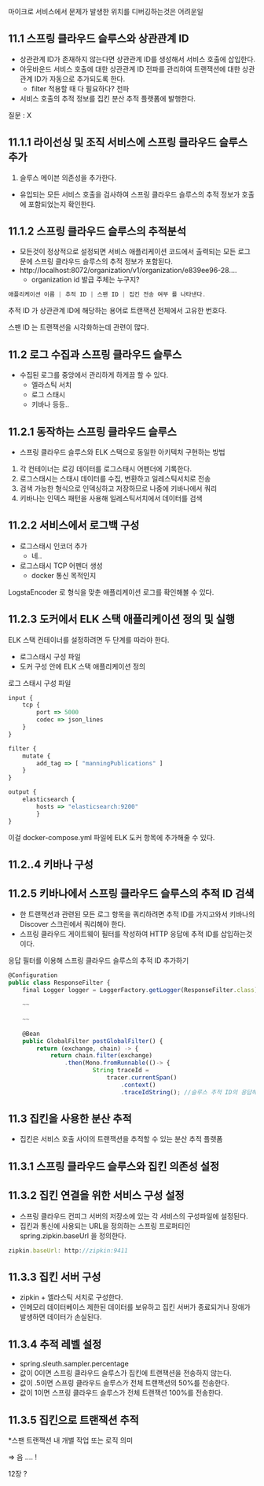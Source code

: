 마이크로 서비스에서 문제가 발생한 위치를 디버깅하는것은 어려운일

## 11.1 스프링 클라우드 슬루스와 상관관계 ID

- 상관관계 ID가 존재하지 않는다면 상관관계 ID를 생성해서 서비스 호출에 삽입한다.
- 아웃바운드 서비스 호출에 대한 상관관계 ID 전파를 관리하여 트랜잭션에 대한 상관관계 ID가 자동으로 추가되도록 한다.
    - filter 적용할 때 다 필요하다? 전파
- 서비스 호출의 추적 정보를 집킨 분산 추적 플랫폼에 발행한다.

질문 : X 

## 11.1.1 라이선싱 및 조직 서비스에 스프링 클라우드 슬루스 추가

1. 슬루스 메이븐 의존성을 추가한다. 
- 유입되는 모든 서비스 호출을 검사하여 스프링 클라우드 슬루스의 추적 정보가 호출에 포함되었는지 확인한다.

## 11.1.2 스프링 클라우드 슬루스의 추적분석

- 모든것이 정상적으로 설정되면 서비스 애플리케이션 코드에서 출력되는 모든 로그 문에 스프링 클라우드 슬루스의 추적 정보가 포함된다.
- http://localhost:8072/organization/v1/organization/e839ee96-28….
    - organization id 발급 주체는 누구지?

```jsx
애플리케이션 이름 | 추적 ID | 스팬 ID | 집킨 전송 여부 를 나타낸다. 
```

추적 ID 가 상관관계 ID에 해당하는 용어로 트랜잭션 전체에서 고유한 번호다. 

스팬 ID 는 트랜잭션을 시각화하는데 관련이 많다. 

## 11.2 로그 수집과 스프링 클라우드 슬루스

- 수집된 로그를 중앙에서 관리하게 하게끔 할 수 있다.
    - 엘라스틱 서치
    - 로그 스태시
    - 키바나 등등..

## 11.2.1 동작하는 스프링 클라우드 슬루스

- 스프링 클라우드 슬루스와 ELK 스택으로 동일한 아키텍처 구현하는 방법
1. 각 컨테이너는 로깅 데이터를 로그스태시 어펜더에 기록한다.
2. 로그스태시는 스태시 데이터를 수집, 변환하고 일레스틱서치로 전송
3. 검색 가능한 형식으로 인덱싱하고 저장하므로 나중에 키바나에서 쿼리
4. 키바나는 인덱스 패턴을 사용해 일레스틱서치에서 데이터를 검색

## 11.2.2 서비스에서 로그백 구성

- 로그스태시 인코더 추가
    - 네..
- 로그스태시 TCP 어펜더 생성
    - docker 통신 목적인지

LogstaEncoder 로 형식을 맞춘 애플리케이션 로그를 확인해볼 수 있다. 

## 11.2.3 도커에서 ELK 스택 애플리케이션 정의 및 실행

ELK 스택 컨테이너를 설정하려면 두 단계를 따라야 한다. 

- 로그스태시 구성 파일
- 도커 구성 안에 ELK 스택 애플리케이션 정의

로그 스태시 구성 파일

```jsx
input {
	tcp {
		port => 5000
		codec => json_lines
	}
}

filter {
	mutate {
		add_tag => [ "manningPublications" ]
	}
}

output {
	elasticsearch {
		hosts => "elasticsearch:9200"
		}
}
```

이걸 docker-compose.yml 파일에 ELK 도커 항목에 추가해줄 수 있다. 

## 11.2..4 키바나 구성

## 11.2.5 키바나에서 스프링 클라우드 슬루스의 추적 ID 검색

- 한 트랜잭션과 관련된 모든 로그 항목을 쿼리하려면 추적 ID를 가지고와서 키바나의 Discover 스크린에서 쿼리해야 한다.
- 스프링 클라우드 게이트웨이 필터를 작성하여 HTTP 응답에 추적 ID를 삽입하는것이다.

응답 필터를 이용해 스프링 클라우드 슬루스의 추적 ID 추가하기

```jsx
@Configuration
public class ResponseFilter {
	final Logger logger = LoggerFactory.getLogger(ResponseFilter.class);
	
	~~
	
	~~
	
	@Bean
	public GlobalFilter postGlobalFilter() {
		return (exchange, chain) -> {
			return chain.filter(exchange)
				.then(Mono.fromRunnable(()-> {
						String traceId = 
							tracer.currentSpan()
								.context()
								.traceIdString(); //슬루스 추적 ID의 응답헤더에 스팬 추가
```

## 11.3 집킨을 사용한 분산 추적

- 집킨은 서비스 호출 사이의 트랜잭션을 추적할 수 있는 분산 추적 플랫폼

## 11.3.1 스프링 클라우드 슬루스와 집킨 의존성 설정

## 11.3.2 집킨 연결을 위한 서비스 구성 설정

- 스프링 클라우드 컨피그 서버의 저장소에 있는 각 서비스의 구성파일에 설정된다.
- 집킨과 통신에 사용되는 URL을 정의하는 스프링 프로퍼티인 spring.zipkin.baseUrl 을 정의한다.

```jsx
zipkin.baseUrl: http://zipkin:9411
```

## 11.3.3 집킨 서버 구성

- zipkin + 엘라스틱 서치로 구성한다.
- 인메모리 데이터베이스 제한된 데이터를 보유하고 집킨 서버가 종료되거나 장애가 발생하면 데이터가 손실된다.

## 11.3.4 추적 레벨 설정

- spring.sleuth.sampler.percentage
- 값이 0이면 스프링 클라우드 슬루스가 집킨에 트랜잭션을 전송하지 않는다.
- 값이 .5이면 스프링 클라우드 슬루스가 전체 트랜잭션의 50%를 전송한다.
- 값이 1이면 스프링 클라우드 슬루스가 전체 트랜잭션 100%를 전송한다.

## 11.3.5 집킨으로 트랜잭션 추적

*스팬 트랜잭션 내 개별 작업 또는 로직 의미 

⇒ 음 …. ! 

12장 ?